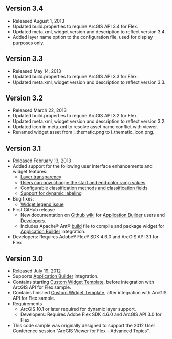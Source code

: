 ## Version 3.4

* Released August 1, 2013
* Updated build.properties to require ArcGIS API 3.4 for Flex.
* Updated meta.xml, widget version and description to reflect version 3.4.
* Added layer name option to the configuration file, used for display purposes only.
 
## Version 3.3

* Released May 14, 2013
* Updated build.properties to require ArcGIS API 3.3 for Flex.
* Updated meta.xml, widget version and description to reflect version 3.3.

## Version 3.2

* Released March 22, 2013
* Updated build.properties to require ArcGIS API 3.2 for Flex.
* Updated meta.xml, widget version and description to reflect version 3.2.
* Updated icon in meta.xml to resolve asset name conflict with viewer.
* Renamed widget asset from i_thematic.png to i_thematic_icon.png.

## Version 3.1

* Released February 13, 2013
* Added support for the following user interface enhancements and widget features:
    * [Layer transparency](https://github.com/Esri/thematic-widget-flex/issues/7)
    * [Users can now change the start and end color ramp values](https://github.com/Esri/thematic-widget-flex/issues/8)
    * [Configurable classification methods and classification fields](https://github.com/Esri/thematic-widget-flex/issues/9)
    * [Support for dynamic labeling](https://github.com/Esri/thematic-widget-flex/issues/10)
* Bug fixes:
    * [Widget legend issue](https://github.com/Esri/thematic-widget-flex/issues/11)
* First GitHub release
    * New documentation on [Github wiki](https://github.com/Esri/thematic-widget-flex/wiki) for [Application Builder](https://github.com/Esri/thematic-widget-flex/wiki/Application-Builder) users and [Developers](https://github.com/Esri/thematic-widget-flex/wiki/Developers).
    * Includes Apache&reg; Ant&reg; [build](build.xml) file to compile and package widget for [Application Builder](http://resources.arcgis.com/en/help/flex-viewer/concepts/01m3/01m30000004m000000.htm) integration.
* Developers: Requires Adobe&reg; Flex&reg; SDK 4.6.0 and ArcGIS API 3.1 for Flex

## Version 3.0

* Released July 19, 2012
* Supports [Application Builder](http://resources.arcgis.com/en/help/flex-viewer/concepts/01m3/01m30000004m000000.htm "Viewer concepts") integration.
* Contains starting [Custom Widget Template](../../tree/CustomWidgetTemplate-Begin), before integration with ArcGIS API for Flex sample.
* Contains finished [Custom Widget Template](../../tree/CustomWidgetTemplate-End), after integration with ArcGIS API for Flex sample.
* Requirements
    * ArcGIS 10.1 or later required for dynamic layer support.
    * Developers: Requires Adobe Flex SDK 4.6.0 and ArcGIS API 3.0 for Flex.
* This code sample was originally designed to support the 2012 User Conference session "ArcGIS Viewer for Flex - Advanced Topics".